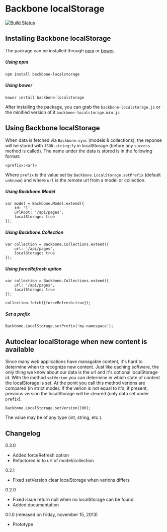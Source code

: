 # Backbone localStorage

[![Build Status](https://secure.travis-ci.org/moorinteractive/backbone-localstorage.png?branch=master)](https://travis-ci.org/moorinteractive/backbone-localstorage)

## Installing Backbone localStorage

The package can be installed through [npm](https://npmjs.org/) or [bower](http://bower.io/).

##### Using npm
```
npm install backbone-localstorage
```

##### Using bower
```
bower install backbone-localstorage
```

After installing the package, you can grab the `backbone-localstorage.js` or the minified version of it `backbone-localstorage.min.js`

## Using Backbone localStorage

When data is fetched via `Backbone.sync` (models & collections), the reponse will be stored with `JSON.stringify` in localStorage (before any `success` method is called).
The name under the data is stored is in the following format:

```
<prefix>:<url>
```

Where `prefix` is the value set by ``Backbone.LocalStorage.setPrefix`` (default ``unknown``) and where ``url`` is the remote url from a model or collection.

##### Using Backbone.Model
```
var model = Backbone.Model.extend({
    id: '1',
    urlRoot: '/api/pages',
    localStorage: true
});
```

##### Using Backbone.Collection
```
var collection = Backbone.Collections.extend({
    url: '/api/pages',
    localStorage: true
});
```

##### Using forceRefresh option
```
var collection = Backbone.Collections.extend({
    url: '/api/pages',
    localStorage: true
});

collection.fetch({forceRefresh:true});
```

##### Set a prefix
```
Backbone.LocalStorage.setPrefix('my-namespace');
```

## Autoclear localStorage when new content is available

Since many web applications have managable content, it's hard to determine when to recognize new content.
Just like caching software, the only thing we know about our data is the url and it's optional localStorage id.
With the method `setVerion` you can determine in which state of content the localStorage is set.
At the point you call this method verions are compared (in strict mode).
If the verion is not equal to it's, if present, previous version the localStorage will be cleared (only data set under `prefix`).
```
Backbone.LocalStorage.setVersion(100);
```
The value may be of any type (int, string, etc.).

## Changelog

0.3.0

* Added forceRefresh option
* Refactored id to url of model/collection

0.2.1

* Fixed setVersion clear localStorage when verions differs

0.2.0

* Fixed issue return null when no localStorage can be found
* Added documentation

0.1.0 (released on friday, november 15, 2013)

* Prototype